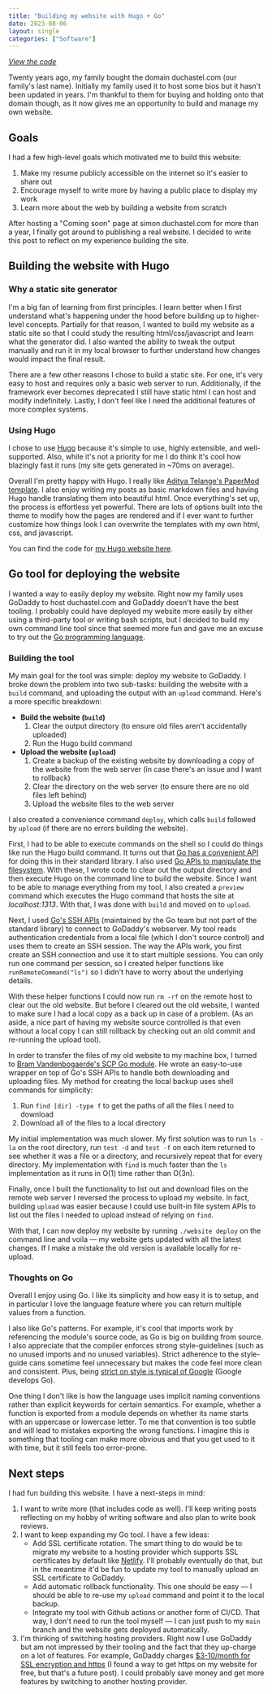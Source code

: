 ```yaml
---
title: "Building my website with Hugo + Go"
date: 2023-08-06
layout: single
categories: ["Software"]
---
```


_[View the code](https://github.com/simon-duchastel/personal-website)_

Twenty years ago, my family bought the domain duchastel.com (our family's last name). Initially my family used it to host some bios but it hasn't been updated in years. I'm thankful to them for buying and holding onto that domain though, as it now gives me an opportunity to build and manage my own website.

## Goals

I had a few high-level goals which motivated me to build this website:

1. Make my resume publicly accessible on the internet so it's easier to share out
2. Encourage myself to write more by having a public place to display my work
3. Learn more about the web by building a website from scratch

After hosting a "Coming soon" page at simon.duchastel.com for more than a year, I finally got around to publishing a real website. I decided to write this post to reflect on my experience building the site.

## Building the website with Hugo

### Why a static site generator

I'm a big fan of learning from first principles. I learn better when I first understand what's happening under the hood before building up to higher-level concepts. Partially for that reason, I wanted to build my website as a static site so that I could study the resulting html/css/javascript and learn what the generator did. I also wanted the ability to tweak the output manually and run it in my local browser to further understand how changes would impact the final result.

There are a few other reasons I chose to build a static site. For one, it's very easy to host and requires only a basic web server to run. Additionally, if the framework ever becomes deprecated I still have static html I can host and modify indefinitely. Lastly, I don't feel like I need the additional features of more complex systems.

### Using Hugo

I chose to use [Hugo](https://gohugo.io) because it's simple to use, highly extensible, and well-supported. Also, while it's not a priority for me I do think it's cool how blazingly fast it runs (my site gets generated in ~70ms on average).

Overall I'm pretty happy with Hugo. I really like [Aditya Telange's PaperMod template](https://github.com/adityatelange/hugo-PaperMod). I also enjoy writing my posts as basic markdown files and having Hugo handle translating them into beautiful html. Once everything's set up, the process is effortless yet powerful. There are lots of options built into the theme to modify how the pages are rendered and if I ever want to further customize how things look I can overwrite the templates with my own html, css, and javascript.

You can find the code for [my Hugo website here](https://github.com/simon-duchastel/personal-website).

## Go tool for deploying the website

I wanted a way to easily deploy my website. Right now my family uses GoDaddy to host duchastel.com and GoDaddy doesn't have the best tooling. I probably could have deployed my website more easily by either using a third-party tool or writing bash scripts, but I decided to build my own command line tool since that seemed more fun and gave me an excuse to try out the [Go programming language](https://go.dev).

### Building the tool

My main goal for the tool was simple: deploy my website to GoDaddy. I broke down the problem into two sub-tasks: building the website with a `build` command, and uploading the output with an `upload` command. Here's a more specific breakdown:

* **Build the website (`build`)**
    1. Clear the output directory (to ensure old files aren't accidentally uploaded)
    2. Run the Hugo build command
* **Upload the website (`upload`)**
    1. Create a backup of the existing website by downloading a copy of the website from the web server (in case there's an issue and I want to rollback)
    2. Clear the directory on the web server (to ensure there are no old files left behind)
    3. Upload the website files to the web server

I also created a convenience command `deploy`, which calls `build` followed by `upload` (if there are no errors building the website).

First, I had to be able to execute commands on the shell so I could do things like run the Hugo build command. It turns out that [Go has a convenient API](https://pkg.go.dev/os/exec#Command) for doing this in their standard library. I also used [Go APIs to manipulate the filesystem](pkg.go.dev/os). With these, I wrote code to clear out the output directory and then execute Hugo on the command line to build the website. Since I want to be able to manage everything from my tool, I also created a `preview` command which executes the Hugo command that hosts the site at _localhost:1313_. With that, I was done with `build` and moved on to `upload`.

Next, I used [Go's SSH APIs](https://pkg.go.dev/golang.org/x/crypto/ssh) (maintained by the Go team but not part of the standard library) to connect to GoDaddy's webserver. My tool reads authentication credentials from a local file (which I don't source control) and uses them to create an SSH session. The way the APIs work, you first create an SSH connection and use it to start multiple sessions. You can only run one command per session, so I created helper functions like `runRemoteCommand("ls")` so I didn't have to worry about the underlying details.

With these helper functions I could now run `rm -rf` on the remote host to clear out the old website. But before I cleared out the old website, I wanted to make sure I had a local copy as a back up in case of a problem. (As an aside, a nice part of having my website source controlled is that even without a local copy I can still rollback by checking out an old commit and re-running the upload tool).

In order to transfer the files of my old website to my machine box, I turned to [Bram Vandenbogaerde's SCP Go module](https://github.com/bramvdbogaerde/go-scp). He wrote an easy-to-use wrapper on top of Go's SSH APIs to handle both downloading and uploading files. My method for creating the local backup uses shell commands for simplicity:

1. Run `find [dir] -type f` to get the paths of all the files I need to download
2.  Download all of the files to a local directory

My initial implementation was much slower. My first solution was to run `ls -la` on the root directory, run `test -d` and `test -f` on each item returned to see whether it was a file or a directory, and recursively repeat that for every directory. My implementation with `find` is much faster than the `ls` implementation as it runs in O(1) time rather than O(3n).

Finally, once I built the functionality to list out and download files on the remote web server I reversed the process to upload my website. In fact, building `upload` was easier because I could use built-in file system APIs to list out the files I needed to upload instead of relying on `find`.

With that, I can now deploy my website by running `./website deploy` on the command line and voila — my website gets updated with all the latest changes. If I make a mistake the old version is available locally for re-upload.

### Thoughts on Go

Overall I enjoy using Go. I like its simplicity and how easy it is to setup, and in particular I love the language feature where you can return multiple values from a function.

I also like Go's patterns. For example, it's cool that imports work by referencing the module's source code, as Go is big on building from source. I also appreciate that the compiler enforces strong style-guidelines (such as no unused imports and no unused variables). Strict adherence to the style-guide cans sometime feel unnecessary but makes the code feel more clean and consistent. Plus, being [strict on style is typical of Google](https://google.github.io/styleguide/cppguide.html) (Google develops Go).

One thing I don't like is how the language uses implicit naming conventions rather than explicit keywords for certain semantics. For example, whether a function is exported from a module depends on whether its name starts with an uppercase or lowercase letter. To me that convention is too subtle and will lead to mistakes exporting the wrong functions. I imagine this is something that tooling can make more obvious and that you get used to it with time, but it still feels too error-prone.

## Next steps

I had fun building this website. I have a next-steps in mind:

1. I want to write more (that includes code as well). I'll keep writing posts reflecting on my hobby of writing software and also plan to write book reviews.
2. I want to keep expanding my Go tool. I have a few ideas:
    * Add SSL certificate rotation. The smart thing to do would be to migrate my website to a hosting provider which supports SSL certificates by default like [Netlify](https://www.netlify.com). I'll probably eventually do that, but in the meantime it'd be fun to update my tool to manually upload an SSL certificate to GoDaddy.
    * Add automatic rollback functionality. This one should be easy — I should be able to re-use my `upload` command and point it to the local backup.
    * Integrate my tool with Github actions or another form of CI/CD. That way, I don't need to run the tool myself — I can just push to my `main` branch and the website gets deployed automatically.
3. I'm thinking of switching hosting providers. Right now I use GoDaddy but am not impressed by their tooling and the fact that they up-charge on a lot of features. For example, GoDaddy charges [$3-10/month for SSL encryption and https](https://www.godaddy.com/offers/ssl-certificate) (I found a way to get https on my website for free, but that's a future post). I could probably save money and get more features by switching to another hosting provider.